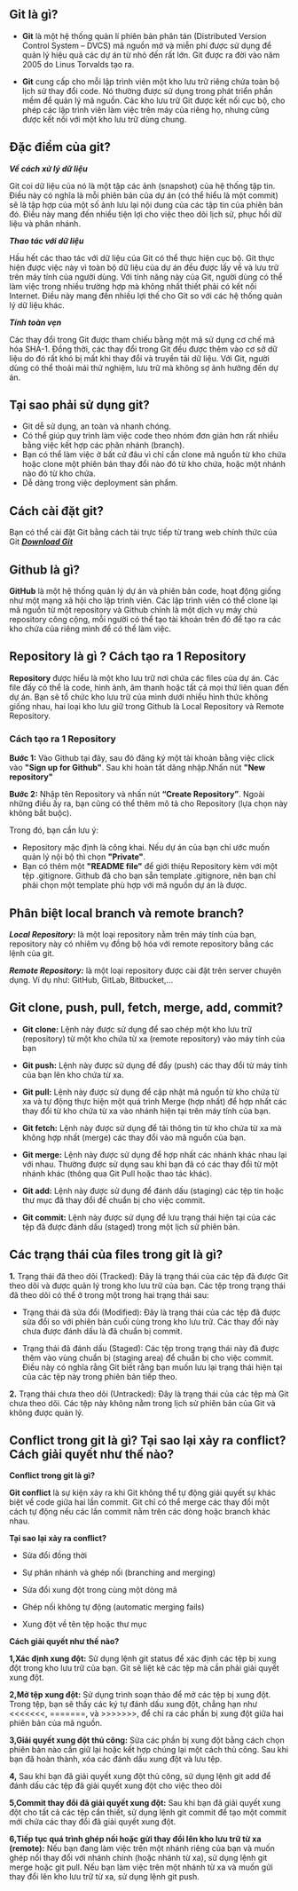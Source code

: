 ## Git là gì?

- **Git** là một hệ thống quản lí phiên bản phân tán (Distributed Version Control System – DVCS) mã nguồn mở và miễn phí được sử dụng để quản lý hiệu quả các dự án từ nhỏ đến rất lớn. Git được ra đời vào năm 2005 do Linus Torvalds tạo ra.

- **Git** cung cấp cho mỗi lập trình viên một kho lưu trữ riêng chứa toàn bộ lịch sử thay đổi code. Nó thường được sử dụng trong phát triển phần mềm để quản lý mã nguồn. Các kho lưu trữ Git được kết nối cục bộ, cho phép các lập trình viên làm việc trên máy của riêng họ, nhưng cũng được kết nối với một kho lưu trữ dùng chung.

## Đặc điểm của git?

**_Về cách xử lý dữ liệu_**

Git coi dữ liệu của nó là một tập các ảnh (snapshot) của hệ thống tập tin. Điều này có nghĩa là mỗi phiên bản của dự án (có thể hiểu là một commit) sẽ là tập hợp của một số ảnh lưu lại nội dung của các tập tin của phiên bản đó. Điều này mang đến nhiều tiện lợi cho việc theo dõi lịch sử, phục hồi dữ liệu và phân nhánh.

**_Thao tác với dữ liệu_**

Hầu hết các thao tác với dữ liệu của Git có thể thực hiện cục bộ. Git thực hiện được việc này vì toàn bộ dữ liệu của dự án đều được lấy về và lưu trữ trên máy tính của người dùng.
Với tính năng này của Git, người dùng có thể làm việc trong nhiều trường hợp mà không nhất thiết phải có kết nối Internet. Điều này mang đến nhiều lợi thế cho Git so với các hệ thống quản lý dữ liệu khác.

**_Tính toàn vẹn_**

Các thay đổi trong Git được tham chiếu bằng một mã sử dụng cơ chế mã hóa SHA-1. Đồng thời, các thay đổi trong Git đều được thêm vào cơ sở dữ liệu do đó rất khó bị mất khi thay đổi và truyền tải dữ liệu. Với Git, người dùng có thể thoải mái thử nghiệm, lưu trữ mà không sợ ảnh hưởng đến dự án.

## Tại sao phải sử dụng git?

- Git dễ sử dụng, an toàn và nhanh chóng.
- Có thể giúp quy trình làm việc code theo nhóm đơn giản hơn rất nhiều bằng việc kết hợp các phân nhánh (branch).
- Bạn có thể làm việc ở bất cứ đâu vì chỉ cần clone mã nguồn từ kho chứa hoặc clone một phiên bản thay đổi nào đó từ kho chứa, hoặc một nhánh nào đó từ kho chứa.
- Dễ dàng trong việc deployment sản phẩm.

## Cách cài đặt git?

Bạn có thể cài đặt Git bằng cách tải trực tiếp từ trang web chính thức của Git
**_[Download Git](https://git-scm.com/downloads)_**

## Github là gì?

**GitHub** là một hệ thống quản lý dự án và phiên bản code, hoạt động giống như một mạng xã hội cho lập trình viên. Các lập trình viên có thể clone lại mã nguồn từ một repository và Github chính là một dịch vụ máy chủ repository công cộng, mỗi người có thể tạo tài khoản trên đó để tạo ra các kho chứa của riêng mình để có thể làm việc.

## Repository là gì ? Cách tạo ra 1 Repository

**Repository** được hiểu là một kho lưu trữ nơi chứa các files của dự án. Các file đấy có thể là code, hình ảnh, âm thanh hoặc tất cả mọi thứ liên quan đến dự án. Bạn sẽ tổ chức kho lưu trữ của mình dưới nhiều hình thức không giống nhau, hai loại kho lưu giữ trong Github là Local Repository và Remote Repository.

### Cách tạo ra 1 Repository

**Bước 1:** Vào Github tại đây, sau đó đăng ký một tài khoản bằng việc click vào **"Sign up for Github"**.
Sau khi hoàn tất dăng nhập.Nhấn nút **"New repository"**

**Bước 2:** Nhập tên Repository và nhấn nút **“Create Repository”**. Ngoài những điều ấy ra, bạn cũng có thể thêm mô tả cho Repository (lựa chọn này không bắt buộc).

Trong đó, bạn cần lưu ý:

- Repository mặc định là công khai. Nếu dự án của bạn chỉ ước muốn quản lý nội bộ thì chọn **"Private"**.
- Bạn có thêm một **"README file"** để giới thiệu Repository kèm với một tệp .gitignore. Github đã cho bạn sẵn template .gitignore, nên bạn chỉ phải chọn một template phù hợp với mã nguồn dự án là được.

## Phân biệt local branch và remote branch?

**_Local Repository:_** là một loại repository nằm trên máy tính của bạn, repository này có nhiêm vụ đồng bộ hóa với remote repository bằng các lệnh của git.

**_Remote Repository:_** là một loại repository được cài đặt trên server chuyên dụng. Ví dụ như: GitHub, GitLab, Bitbucket,…

## Git clone, push, pull, fetch, merge, add, commit?

- **Git clone:** Lệnh này được sử dụng để sao chép một kho lưu trữ (repository) từ một kho chứa từ xa (remote repository) vào máy tính của bạn
- **Git push:** Lệnh này được sử dụng để đẩy (push) các thay đổi từ máy tính của bạn lên kho chứa từ xa.

- **Git pull:** Lệnh này được sử dụng để cập nhật mã nguồn từ kho chứa từ xa và tự động thực hiện một quá trình Merge (hợp nhất) để hợp nhất các thay đổi từ kho chứa từ xa vào nhánh hiện tại trên máy tính của bạn.

- **Git fetch:** Lệnh này được sử dụng để tải thông tin từ kho chứa từ xa mà không hợp nhất (merge) các thay đổi vào mã nguồn của bạn.

- **Git merge:** Lệnh này được sử dụng để hợp nhất các nhánh khác nhau lại với nhau. Thường được sử dụng sau khi bạn đã có các thay đổi từ một nhánh khác (thông qua Git Pull hoặc thao tác khác).

- **Git add:** Lệnh này được sử dụng để đánh dấu (staging) các tệp tin hoặc thư mục đã thay đổi để chuẩn bị cho việc commit.

- **Git commit:** Lệnh này được sử dụng để lưu trạng thái hiện tại của các tệp đã được đánh dấu (staged) trong một lịch sử phiên bản.

## Các trạng thái của files trong git là gì?

**1.** Trạng thái đã theo dõi (Tracked): Đây là trạng thái của các tệp đã được Git theo dõi và được quản lý trong kho lưu trữ của bạn. Các tệp trong trạng thái đã theo dõi có thể ở trong một trong hai trạng thái sau:

- Trạng thái đã sửa đổi (Modified): Đây là trạng thái của các tệp đã được sửa đổi so với phiên bản cuối cùng trong kho lưu trữ. Các thay đổi này chưa được đánh dấu là đã chuẩn bị commit.

- Trạng thái đã đánh dấu (Staged): Các tệp trong trạng thái này đã được thêm vào vùng chuẩn bị (staging area) để chuẩn bị cho việc commit. Điều này có nghĩa rằng Git biết rằng bạn muốn lưu lại trạng thái hiện tại của các tệp này trong phiên bản tiếp theo.

**2.** Trạng thái chưa theo dõi (Untracked): Đây là trạng thái của các tệp mà Git chưa theo dõi. Các tệp này không nằm trong lịch sử phiên bản của Git và không được quản lý.

## Conflict trong git là gì? Tại sao lại xảy ra conflict? Cách giải quyết như thế nào?

**Conflict trong git là gì?**

**Git conflict** là sự kiện xảy ra khi Git không thể tự động giải quyết sự khác biệt về code giữa hai lần commit. Git chỉ có thể merge các thay đổi một cách tự động nếu các lần commit nằm trên các dòng hoặc branch khác nhau.

**Tại sao lại xảy ra conflict?**

- Sửa đổi đồng thời

- Sự phân nhánh và ghép nối (branching and merging)

- Sửa đổi xung đột trong cùng một dòng mã

- Ghép nối không tự động (automatic merging fails)

- Xung đột về tên tệp hoặc thư mục

**Cách giải quyết như thế nào?**

**1,Xác định xung đột:** Sử dụng lệnh git status để xác định các tệp bị xung đột trong kho lưu trữ của bạn. Git sẽ liệt kê các tệp mà cần phải giải quyết xung đột.

**2,Mở tệp xung đột:** Sử dụng trình soạn thảo để mở các tệp bị xung đột. Trong tệp, bạn sẽ thấy các ký tự đánh dấu xung đột, chẳng hạn như <<<<<<<, =======, và >>>>>>>, để chỉ ra các phần bị xung đột giữa hai phiên bản của mã nguồn.

**3,Giải quyết xung đột thủ công:** Sửa các phần bị xung đột bằng cách chọn phiên bản nào cần giữ lại hoặc kết hợp chúng lại một cách thủ công. Sau khi bạn đã hoàn thành, xóa các đánh dấu xung đột và lưu tệp.

**4,** Sau khi bạn đã giải quyết xung đột thủ công, sử dụng lệnh git add để đánh dấu các tệp đã giải quyết xung đột cho việc theo dõi

**5,Commit thay đổi đã giải quyết xung đột:** Sau khi bạn đã giải quyết xung đột cho tất cả các tệp cần thiết, sử dụng lệnh git commit để tạo một commit mới chứa các thay đổi đã giải quyết xung đột.

**6,Tiếp tục quá trình ghép nối hoặc gửi thay đổi lên kho lưu trữ từ xa (remote):** Nếu bạn đang làm việc trên một nhánh riêng của bạn và muốn ghép nối thay đổi với nhánh chính (hoặc nhánh từ xa), sử dụng lệnh git merge hoặc git pull. Nếu bạn làm việc trên một nhánh từ xa và muốn gửi thay đổi lên kho lưu trữ từ xa, sử dụng lệnh git push.
